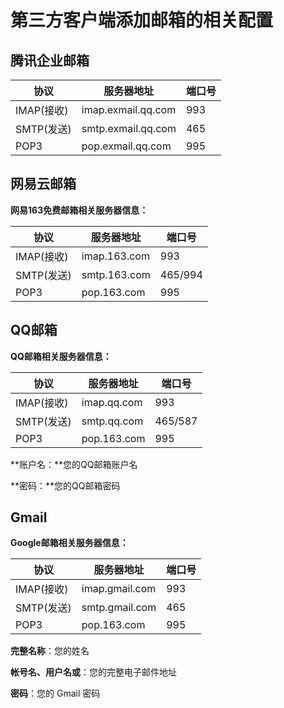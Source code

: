 # 第三方客户端添加邮箱的相关配置


## 腾讯企业邮箱

| 协议       | 服务器地址         | 端口号 |
| ---------- | ------------------ | ------ |
| IMAP(接收) | imap.exmail.qq.com | 993    |
| SMTP(发送) | smtp.exmail.qq.com | 465    |
| POP3       | pop.exmail.qq.com  | 995    |

## 网易云邮箱

**网易163免费邮箱相关服务器信息：**

| 协议       | 服务器地址   | 端口号  |
| ---------- | ------------ | ------- |
| IMAP(接收) | imap.163.com | 993     |
| SMTP(发送) | smtp.163.com | 465/994 |
| POP3       | pop.163.com  | 995     |

## QQ邮箱

**QQ邮箱相关服务器信息：**

| 协议       | 服务器地址  | 端口号  |
| ---------- | ----------- | ------- |
| IMAP(接收) | imap.qq.com | 993     |
| SMTP(发送) | smtp.qq.com | 465/587 |
| POP3       | pop.163.com | 995     |

**账户名：**您的QQ邮箱账户名

**密码：**您的QQ邮箱密码

## Gmail

**Google邮箱相关服务器信息：**

| 协议       | 服务器地址     | 端口号 |
| ---------- | -------------- | ------ |
| IMAP(接收) | imap.gmail.com | 993    |
| SMTP(发送) | smtp.gmail.com | 465    |
| POP3       | pop.163.com    | 995    |

**完整名称**：您的姓名

**帐号名、用户名或**：您的完整电子邮件地址

**密码**：您的 Gmail 密码
